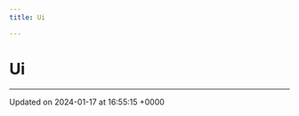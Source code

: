 ```yaml
---
title: Ui

---
```


# Ui








-------------------------------

Updated on 2024-01-17 at 16:55:15 +0000